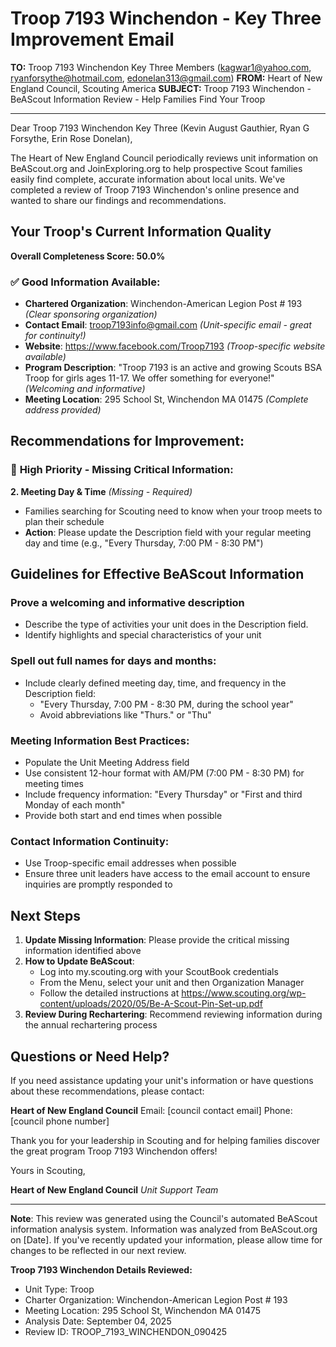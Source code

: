 # Troop 7193 Winchendon - Key Three Improvement Email

**TO:** Troop 7193 Winchendon Key Three Members (kagwar1@yahoo.com, ryanforsythe@hotmail.com, edonelan313@gmail.com)
**FROM:** Heart of New England Council, Scouting America
**SUBJECT:** Troop 7193 Winchendon - BeAScout Information Review - Help Families Find Your Troop

---

Dear Troop 7193 Winchendon Key Three (Kevin August Gauthier, Ryan G Forsythe, Erin Rose Donelan),

The Heart of New England Council periodically reviews unit information on BeAScout.org and JoinExploring.org to help prospective Scout families easily find complete, accurate information about local units. We've completed a review of Troop 7193 Winchendon's online presence and wanted to share our findings and recommendations.

## Your Troop's Current Information Quality

**Overall Completeness Score: 50.0%**

### ✅ **Good Information Available:**
- **Chartered Organization**: Winchendon-American Legion Post # 193 *(Clear sponsoring organization)*
- **Contact Email**: troop7193info@gmail.com *(Unit-specific email - great for continuity!)*
- **Website**: https://www.facebook.com/Troop7193 *(Troop-specific website available)*
- **Program Description**: "Troop 7193 is an active and growing Scouts BSA Troop for girls ages 11-17. We offer something for everyone!" *(Welcoming and informative)*
- **Meeting Location**: 295 School St, Winchendon MA 01475 *(Complete address provided)*

## Recommendations for Improvement:

### 🔴 **High Priority - Missing Critical Information:**

**2. Meeting Day & Time** *(Missing - Required)*
- Families searching for Scouting need to know when your troop meets to plan their schedule
- **Action**: Please update the Description field with your regular meeting day and time (e.g., "Every Thursday, 7:00 PM - 8:30 PM")

## Guidelines for Effective BeAScout Information

### **Prove a welcoming and informative description**
- Describe the type of activities your unit does in the Description field.
- Identify highlights and special characteristics of your unit

### **Spell out full names for days and months:**
- Include clearly defined meeting day, time, and frequency in the Description field:
  - "Every Thursday, 7:00 PM - 8:30 PM, during the school year"
  - Avoid abbreviations like "Thurs." or "Thu"

### **Meeting Information Best Practices:**
- Populate the Unit Meeting Address field
- Use consistent 12-hour format with AM/PM (7:00 PM - 8:30 PM) for meeting times
- Include frequency information: "Every Thursday" or "First and third Monday of each month"
- Provide both start and end times when possible

### **Contact Information Continuity:**
- Use Troop-specific email addresses when possible
- Ensure three unit leaders have access to the email account to ensure inquiries are promptly responded to

## Next Steps

1. **Update Missing Information**: Please provide the critical missing information identified above
2. **How to Update BeAScout**: 
   - Log into my.scouting.org with your ScoutBook credentials
   - From the Menu, select your unit and then Organization Manager
   - Follow the detailed instructions at
     https://www.scouting.org/wp-content/uploads/2020/05/Be-A-Scout-Pin-Set-up.pdf
3. **Review During Rechartering**: Recommend reviewing information during the annual rechartering process

## Questions or Need Help?

If you need assistance updating your unit's information or have questions about these recommendations, please contact:

**Heart of New England Council**
Email: [council contact email]
Phone: [council phone number]

Thank you for your leadership in Scouting and for helping families discover the great program Troop 7193 Winchendon offers!

Yours in Scouting,

**Heart of New England Council**
*Unit Support Team*

---

**Note**: This review was generated using the Council's automated BeAScout information analysis system. Information was analyzed from BeAScout.org on [Date]. If you've recently updated your information, please allow time for changes to be reflected in our next review.

**Troop 7193 Winchendon Details Reviewed:**
- Unit Type: Troop
- Charter Organization: Winchendon-American Legion Post # 193
- Meeting Location: 295 School St, Winchendon MA 01475
- Analysis Date: September 04, 2025
- Review ID: TROOP_7193_WINCHENDON_090425